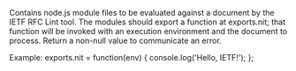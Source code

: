 Contains node.js module files to be evaluated against a document by
the IETF RFC Lint tool. The modules should export a function at
exports.nit; that function will be invoked with an execution
environment and the document to process. Return a non-null value to
communicate an error.

Example: 
    exports.nit = function(env) { console.log('Hello, IETF!'); };